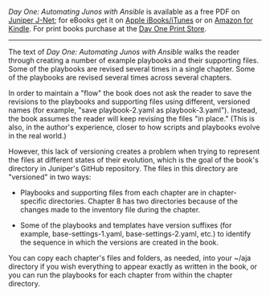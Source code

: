 *Day One: Automating Junos with Ansible* is available as a free PDF on [Juniper J-Net](https://www.juniper.net/us/en/training/jnbooks/day-one/automation-series/automating-junos-ansible/); for eBooks get it on [Apple iBooks/iTunes](https://itunes.apple.com/us/book/day-one-automating-junos-with-ansible/id1351397873?mt=11) or on [Amazon for Kindle](https://www.amazon.com/Day-One-Automating-Junos®-Ansible-ebook/dp/B079YZDVYJ). For print books purchase at the [Day One Print Store](http://store.vervante.com/c/v/V4081804173.html).

------------------------------------------------------------

The text of *Day One: Automating Junos with Ansible* walks the reader through creating a number of example playbooks and their supporting files. Some of the playbooks are revised several times in a single chapter. Some of the playbooks are revised several times across several chapters.

In order to maintain a "flow" the book does not ask the reader to save the revisions to the playbooks and supporting files using different, versioned names (for example, "save playbook-2.yaml as playbook-3.yaml"). Instead, the book assumes the reader will keep revising the files "in place." (This is also, in the author's experience, closer to how scripts and playbooks evolve in the real world.)

However, this lack of versioning creates a problem when trying to represent the files at different states of their evolution, which is the goal of the book's directory in Juniper's GitHub repository. The files in this directory are "versioned" in two ways:

- Playbooks and supporting files from each chapter are in chapter-specific directories. Chapter 8 has two directories because of the changes made to the inventory file during the chapter.

- Some of the playbooks and templates have version suffixes (for example, base-settings-1.yaml, base-settings-2.yaml, etc.) to identify the sequence in which the versions are created in the book.

You can copy each chapter's files and folders, as needed, into your ~/aja directory if you wish everything to appear exactly as written in the book, or you can run the playbooks for each chapter from within the chapter directory.
